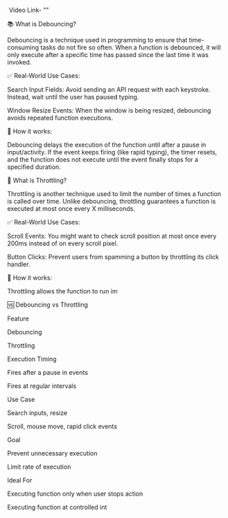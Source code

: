  Video Link- ""

📚 What is Debouncing?

Debouncing is a technique used in programming to ensure that time-consuming tasks do not fire so often. When a function is debounced, it will only execute after a specific time has passed since the last time it was invoked.

✅ Real-World Use Cases:

Search Input Fields: Avoid sending an API request with each keystroke. Instead, wait until the user has paused typing.

Window Resize Events: When the window is being resized, debouncing avoids repeated function executions.

🔧 How it works:

Debouncing delays the execution of the function until after a pause in input/activity. If the event keeps firing (like rapid typing), the timer resets, and the function does not execute until the event finally stops for a specified duration.

🚦 What is Throttling?

Throttling is another technique used to limit the number of times a function is called over time. Unlike debouncing, throttling guarantees a function is executed at most once every X milliseconds.

✅ Real-World Use Cases:

Scroll Events: You might want to check scroll position at most once every 200ms instead of on every scroll pixel.

Button Clicks: Prevent users from spamming a button by throttling its click handler.

🔧 How it works:

Throttling allows the function to run im

🆚 Debouncing vs Throttling

Feature

Debouncing

Throttling

Execution Timing

Fires after a pause in events

Fires at regular intervals

Use Case

Search inputs, resize

Scroll, mouse move, rapid click events

Goal

Prevent unnecessary execution

Limit rate of execution

Ideal For

Executing function only when user stops action

Executing function at controlled int